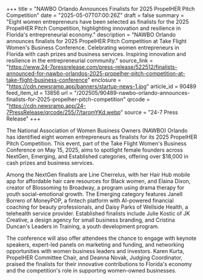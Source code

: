 +++
title = "NAWBO Orlando Announces Finalists for 2025 PropelHER Pitch Competition"
date = "2025-05-07T07:00:26Z"
draft = false
summary = "Eight women entrepreneurs have been selected as finalists for the 2025 PropelHER Pitch Competition, highlighting innovation and resilience in Florida's entrepreneurial economy."
description = "NAWBO Orlando announces finalists for 2025 PropelHER Pitch Competition at Take Flight Women's Business Conference. Celebrating women entrepreneurs in Florida with cash prizes and business services. Inspiring innovation and resilience in the entrepreneurial community."
source_link = "https://www.24-7pressrelease.com/press-release/522512/finalists-announced-for-nawbo-orlandos-2025-propelher-pitch-competition-at-take-flight-business-conference"
enclosure = "https://cdn.newsramp.app/banners/startup-news-1.jpg"
article_id = 90489
feed_item_id = 13856
url = "/202505/90489-nawbo-orlando-announces-finalists-for-2025-propelher-pitch-competition"
qrcode = "https://cdn.newsramp.app/24-7PressRelease/qrcode/255/7/taromYKd.webp"
source = "24-7 Press Release"
+++

<p>The National Association of Women Business Owners (NAWBO) Orlando has identified eight women entrepreneurs as finalists for its 2025 PropelHER Pitch Competition. This event, part of the Take Flight Women's Business Conference on May 15, 2025, aims to spotlight female founders across NextGen, Emerging, and Established categories, offering over $18,000 in cash prizes and business services.</p><p>Among the NextGen finalists are Line Cherrelus, with her Hair Hub mobile app for affordable hair care resources for Black women, and Elaina Dixon, creator of Blossoming to Broadway, a program using drama therapy for youth social-emotional growth. The Emerging category features Janell Borrero of MoneyPOP, a fintech platform with AI-powered financial coaching for beauty professionals, and Daisy Parks of Wellside Health, a telehealth service provider. Established finalists include Julie Kostic of JK Creative, a design agency for small business branding, and Cristina Duncan's Leaders in Training, a youth development program.</p><p>The conference will also offer attendees the chance to engage with keynote speakers, expert-led panels on marketing and funding, and networking opportunities with women business leaders and investors. Karen Kurta, PropelHER Committee Chair, and Deanna Novak, Judging Coordinator, praised the finalists for their innovative contributions to Florida's economy and the competition's role in supporting women-owned businesses.</p>